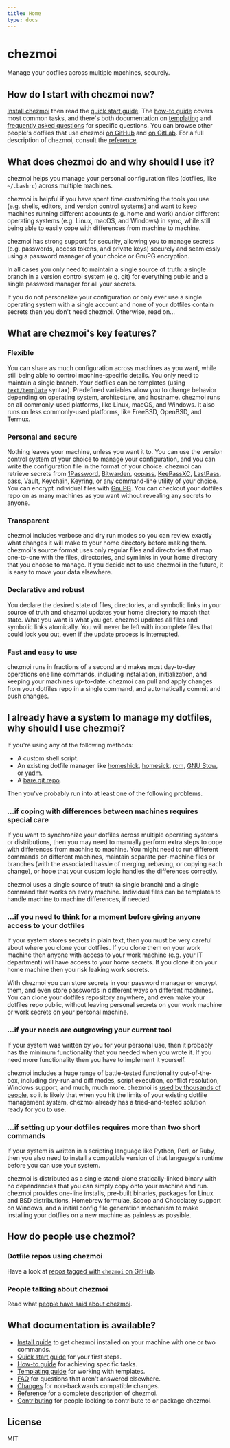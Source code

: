 ```yaml
---
title: Home
type: docs
---
```


# chezmoi

Manage your dotfiles across multiple machines, securely.

## How do I start with chezmoi now?

[Install chezmoi](docs/INSTALL.md) then read the [quick start
guide](docs/QUICKSTART.md). The [how-to guide](docs/HOWTO.md) covers most common
tasks, and there's both documentation on [templating](docs/TEMPLATING.md) and
[frequently asked questions](docs/FAQ.md) for specific questions. You can browse
other people's dotfiles that use chezmoi [on
GitHub](https://github.com/topics/chezmoi?o=desc&s=updated) and [on
GitLab](https://gitlab.com/search?search=chezmoi). For a full description of
chezmoi, consult the [reference](/docs/reference/).

## What does chezmoi do and why should I use it?

chezmoi helps you manage your personal configuration files (dotfiles, like
`~/.bashrc`) across multiple machines.

chezmoi is helpful if you have spent time customizing the tools you use (e.g.
shells, editors, and version control systems) and want to keep machines running
different accounts (e.g. home and work) and/or different operating systems (e.g.
Linux, macOS, and Windows) in sync, while still being able to easily cope with
differences from machine to machine.

chezmoi has strong support for security, allowing you to manage secrets (e.g.
passwords, access tokens, and private keys) securely and seamlessly using a
password manager of your choice or GnuPG encryption.

In all cases you only need to maintain a single source of truth: a single branch
in a version control system (e.g. git) for everything public and a single
password manager for all your secrets.

If you do not personalize your configuration or only ever use a single operating
system with a single account and none of your dotfiles contain secrets then you
don't need chezmoi. Otherwise, read on...

## What are chezmoi's key features?

### Flexible

You can share as much configuration across machines as you want, while still
being able to control machine-specific details. You only need to maintain a
single branch. Your dotfiles can be templates (using
[`text/template`](https://pkg.go.dev/text/template) syntax). Predefined
variables allow you to change behavior depending on operating system,
architecture, and hostname. chezmoi runs on all commonly-used platforms, like
Linux, macOS, and Windows. It also runs on less commonly-used platforms, like
FreeBSD, OpenBSD, and Termux.

### Personal and secure

Nothing leaves your machine, unless you want it to. You can use the version
control system of your choice to manage your configuration, and you can write
the configuration file in the format of your choice. chezmoi can retrieve
secrets from [1Password](https://1password.com/),
[Bitwarden](https://bitwarden.com/), [gopass](https://www.gopass.pw/),
[KeePassXC](https://keepassxc.org/), [LastPass](https://lastpass.com/),
[pass](https://www.passwordstore.org/), [Vault](https://www.vaultproject.io/),
Keychain, [Keyring](https://wiki.gnome.org/Projects/GnomeKeyring), or any
command-line utility of your choice. You can encrypt individual files with
[GnuPG](https://www.gnupg.org). You can checkout your dotfiles repo on as many
machines as you want without revealing any secrets to anyone.

### Transparent

chezmoi includes verbose and dry run modes so you can review exactly what
changes it will make to your home directory before making them. chezmoi's source
format uses only regular files and directories that map one-to-one with the
files, directories, and symlinks in your home directory that you choose to
manage. If you decide not to use chezmoi in the future, it is easy to move your
data elsewhere.

### Declarative and robust

You declare the desired state of files, directories, and symbolic links in your
source of truth and chezmoi updates your home directory to match that state.
What you want is what you get. chezmoi updates all files and symbolic links
atomically. You will never be left with incomplete files that could lock you
out, even if the update process is interrupted.

### Fast and easy to use

chezmoi runs in fractions of a second and makes most day-to-day operations one
line commands, including installation, initialization, and keeping your machines
up-to-date. chezmoi can pull and apply changes from your dotfiles repo in a
single command, and automatically commit and push changes.

## I already have a system to manage my dotfiles, why should I use chezmoi?

If you're using any of the following methods:

* A custom shell script.
* An existing dotfile manager like
  [homeshick](https://github.com/andsens/homeshick),
  [homesick](https://github.com/technicalpickles/homesick),
  [rcm](https://github.com/thoughtbot/rcm), [GNU
  Stow](https://www.gnu.org/software/stow/), or [yadm](https://yadm.io/).
* A [bare git repo](https://www.atlassian.com/git/tutorials/dotfiles).

Then you've probably run into at least one of the following problems.

### ...if coping with differences between machines requires special care

If you want to synchronize your dotfiles across multiple operating systems or
distributions, then you may need to manually perform extra steps to cope with
differences from machine to machine. You might need to run different commands on
different machines, maintain separate per-machine files or branches (with the
associated hassle of merging, rebasing, or copying each change), or hope that
your custom logic handles the differences correctly.

chezmoi uses a single source of truth (a single branch) and a single command
that works on every machine. Individual files can be templates to handle machine
to machine differences, if needed.

### ...if you need to think for a moment before giving anyone access to your dotfiles

If your system stores secrets in plain text, then you must be very careful about
where you clone your dotfiles. If you clone them on your work machine then
anyone with access to your work machine (e.g. your IT department) will have
access to your home secrets. If you clone it on your home machine then you risk
leaking work secrets.

With chezmoi you can store secrets in your password manager or encrypt them, and
even store passwords in different ways on different machines. You can clone your
dotfiles repository anywhere, and even make your dotfiles repo public, without
leaving personal secrets on your work machine or work secrets on your personal
machine.

### ...if your needs are outgrowing your current tool

If your system was written by you for your personal use, then it probably has
the minimum functionality that you needed when you wrote it. If you need more
functionality then you have to implement it yourself.

chezmoi includes a huge range of battle-tested functionality out-of-the-box,
including dry-run and diff modes, script execution, conflict resolution, Windows
support, and much, much more. chezmoi is [used by thousands of
people](https://github.com/twpayne/chezmoi/stargazers), so it is likely that
when you hit the limits of your existing dotfile management system, chezmoi
already has a tried-and-tested solution ready for you to use.

### ...if setting up your dotfiles requires more than two short commands

If your system is written in a scripting language like Python, Perl, or Ruby,
then you also need to install a compatible version of that language's runtime
before you can use your system.

chezmoi is distributed as a single stand-alone statically-linked binary with no
dependencies that you can simply copy onto your machine and run. chezmoi
provides one-line installs, pre-built binaries, packages for Linux and BSD
distributions, Homebrew formulae, Scoop and Chocolatey support on Windows, and a
initial config file generation mechanism to make installing your dotfiles on a
new machine as painless as possible.

## How do people use chezmoi?

### Dotfile repos using chezmoi

Have a look at [repos tagged with `chezmoi` on
GitHub](https://github.com/topics/chezmoi?o=desc&s=updated).

### People talking about chezmoi

Read what [people have said about chezmoi](docs/MEDIA.md).

## What documentation is available?

* [Install guide](/docs/install/) to get chezmoi installed on your machine with
  one or two commands.
* [Quick start guide](/docs/quick-start/) for your first steps.
* [How-to guide](/docs/how-to/) for achieving specific tasks.
* [Templating guide](/docs/templating/) for working with templates.
* [FAQ](/docs/faq/) for questions that aren't answered elsewhere.
* [Changes](/docs/changes/) for non-backwards compatible changes.
* [Reference](/docs/reference/) for a complete description of chezmoi.
* [Contributing](/docs/contributing/) for people looking to contribute to or
  package chezmoi.

## License

MIT
